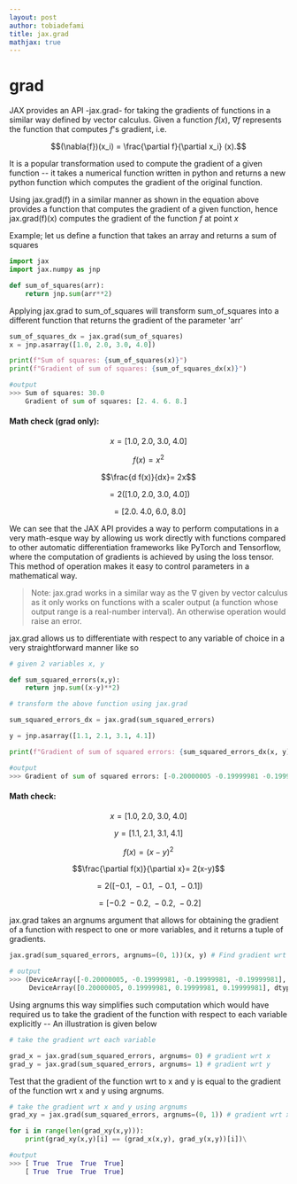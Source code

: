 ```yaml
---
layout: post
author: tobiadefami
title: jax.grad
mathjax: true
---
```


# grad

JAX provides an API -jax.grad- for taking the gradients of functions in a similar way defined by vector calculus. Given a function $f(x)$, $\nabla f$ represents the function that computes $f$'s gradient, i.e. 

$$(\nabla{f})(x_i) = \frac{\partial f}{\partial x_i} (x).$$

It is a popular transformation used to compute the gradient of a given function -- it takes a numerical function written in python and returns a new python function which computes the gradient of the original function.

Using jax.grad(f) in a similar manner as shown in the equation above provides a function that computes the gradient of a given function, hence jax.grad(f)(x) computes the gradient of the function $f$ at point $x$



Example; let us define a function that takes an array and returns a sum of squares

```python
import jax
import jax.numpy as jnp 

def sum_of_squares(arr):
    return jnp.sum(arr**2)

```

Applying jax.grad to sum_of_squares will transform sum_of_squares into a different function that returns the gradient of the parameter 'arr'

```python
sum_of_squares_dx = jax.grad(sum_of_squares)
x = jnp.asarray([1.0, 2.0, 3.0, 4.0])

print(f"Sum of squares: {sum_of_squares(x)}")
print(f"Gradient of sum of squares: {sum_of_squares_dx(x)}")

#output
>>> Sum of squares: 30.0
    Gradient of sum of squares: [2. 4. 6. 8.]
```

#### Math check (grad only):

$$x = [1.0, \; 2.0, \; 3.0, \; 4.0]$$

$$f(x)=x^2$$

$$\frac{d f(x)}{dx}= 2x$$

$$ = 2([1.0, \; 2.0, \; 3.0, \; 4.0])$$

$$ = [2.0. \; 4.0,\; 6.0,\: 8.0]$$


We can see that the JAX API provides a way to perform computations in a very math-esque way by allowing us work directly with functions compared to other automatic differentiation frameworks like PyTorch and Tensorflow, where the computation of gradients is achieved by using the loss tensor. This method of operation makes it easy to control parameters in a mathematical way.

> Note: jax.grad works in a similar way as the $\nabla$ given by vector calculus as it only works on functions with a scaler output (a function whose output range is a real-number interval). An otherwise operation would raise an error.

jax.grad allows us to differentiate with respect to any variable of choice in a very straightforward manner like so

```python
# given 2 variables x, y

def sum_squared_errors(x,y):
    return jnp.sum((x-y)**2)

# transform the above function using jax.grad

sum_squared_errors_dx = jax.grad(sum_squared_errors)

y = jnp.asarray([1.1, 2.1, 3.1, 4.1])

print(f"Gradient of sum of squared errors: {sum_squared_errors_dx(x, y)}")

#output
>>> Gradient of sum of squared errors: [-0.20000005 -0.19999981 -0.19999981 -0.19999981]
```

#### Math check:

$$x = [1.0, \; 2.0, \; 3.0, \; 4.0]$$

$$y = [1.1,\; 2.1,\; 3.1,\; 4.1]$$

$$f(x)=(x-y)^2$$

$$\frac{\partial f(x)}{\partial x}= 2(x-y)$$

$$ = 2([-0.1, \; -0.1, \; -0.1, \; -0.1])$$

$$ = [-0.2 \; -0.2,\; -0.2,\: -0.2]$$

jax.grad takes an argnums argument that allows for obtaining the gradient of a function with respect to one or more variables, and it returns a tuple of gradients.

```python
jax.grad(sum_squared_errors, argnums=(0, 1))(x, y) # Find gradient wrt both x & y

# output
>>> (DeviceArray([-0.20000005, -0.19999981, -0.19999981, -0.19999981], dtype=float32),
     DeviceArray([0.20000005, 0.19999981, 0.19999981, 0.19999981], dtype=float32))

```

Using argnums this way simplifies such computation which would have required us to take the gradient of the function with respect to each variable explicitly -- An illustration is given below

```python
# take the gradient wrt each variable

grad_x = jax.grad(sum_squared_errors, argnums= 0) # gradient wrt x
grad_y = jax.grad(sum_squared_errors, argnums= 1) # gradient wrt y
```

Test that the gradient of the function wrt to x and y is equal to the gradient of the function wrt x and y using argnums.

```python
# take the gradient wrt x and y using argnums
grad_xy = jax.grad(sum_squared_errors, argnums=(0, 1)) # gradient wrt x,y

for i in range(len(grad_xy(x,y))):
    print(grad_xy(x,y)[i] == (grad_x(x,y), grad_y(x,y))[i])\

#output
>>> [ True  True  True  True]
    [ True  True  True  True]
```
